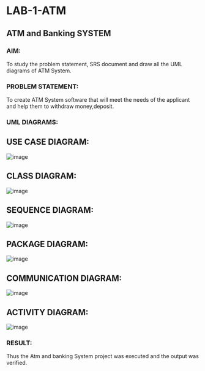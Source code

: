 # LAB-1-ATM
## ATM and Banking SYSTEM
### AIM: 
To study the problem statement, SRS document and draw all the UML diagrams of ATM
System.
### PROBLEM STATEMENT:
To create ATM System software that will meet the needs of the applicant and help them
to withdraw money,deposit.
### UML DIAGRAMS:
## USE CASE DIAGRAM:
![image](https://github.com/user-attachments/assets/4e8e285f-2da3-4b77-9626-279b79d12f25)


## CLASS DIAGRAM:
![image](https://github.com/user-attachments/assets/c28ddeea-775d-4937-8cfe-960ab85b3391)

## SEQUENCE DIAGRAM:
![image](https://github.com/user-attachments/assets/a56924bb-cc46-4adc-8877-07da6feca949)

## PACKAGE DIAGRAM:
![image](https://github.com/user-attachments/assets/5924c04f-1bef-4164-a9ac-ea098313aae4)

## COMMUNICATION DIAGRAM:
![image](https://github.com/user-attachments/assets/56c0be43-2bfa-47b4-9113-4a7d1c3de0c4)

## ACTIVITY DIAGRAM:
![image](https://github.com/user-attachments/assets/29cb654b-1470-4ca4-b7a2-54214c94318a)


### RESULT: 
Thus the Atm and banking System project was executed and the output was verified.
